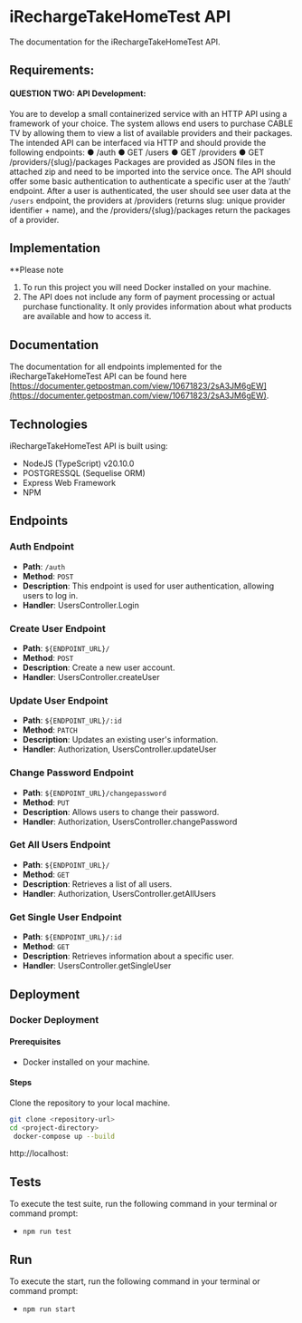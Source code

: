 # iRechargeTakeHomeTest API

The documentation for the iRechargeTakeHomeTest API.

## Requirements:

#### QUESTION TWO: API Development:

You are to develop a small containerized service with an HTTP API using a framework of
your choice. The system allows end users to purchase CABLE TV by allowing them to view a
list of available providers and their packages. The intended API can be interfaced via HTTP
and should provide the following endpoints:
● /auth
● GET /users
● GET /providers
● GET /providers/{slug}/packages
Packages are provided as JSON files in the attached zip and need to be imported into the
service once. The API should offer some basic authentication to authenticate a specific
user at the ‘/auth’ endpoint. After a user is authenticated, the user should see user data
at the `/users` endpoint, the providers at /providers (returns slug: unique provider
identifier + name), and the /providers/{slug}/packages return the packages of a
provider.

## Implementation

\*\*Please note

1. To run this project you will need Docker installed on your machine.
2. The API does not include any form of payment processing or actual
   purchase functionality. It only provides information about what products are available and how
   to access it.


## Documentation

The documentation for all endpoints implemented for the iRechargeTakeHomeTest API can be found here [https://documenter.getpostman.com/view/10671823/2sA3JM6gEW](https://documenter.getpostman.com/view/10671823/2sA3JM6gEW).

## Technologies

iRechargeTakeHomeTest API is built using:

- NodeJS (TypeScript) v20.10.0
- POSTGRESSQL (Sequelise ORM)
- Express Web Framework
- NPM

## Endpoints

### Auth Endpoint

- **Path**: `/auth`
- **Method**: `POST`
- **Description**: This endpoint is used for user authentication, allowing users to log in.
- **Handler**: UsersController.Login

### Create User Endpoint

- **Path**: `${ENDPOINT_URL}/`
- **Method**: `POST`
- **Description**: Create a new user account.
- **Handler**: UsersController.createUser

### Update User Endpoint

- **Path**: `${ENDPOINT_URL}/:id`
- **Method**: `PATCH`
- **Description**: Updates an existing user's information.
- **Handler**: Authorization, UsersController.updateUser

### Change Password Endpoint

- **Path**: `${ENDPOINT_URL}/changepassword`
- **Method**: `PUT`
- **Description**: Allows users to change their password.
- **Handler**: Authorization, UsersController.changePassword

### Get All Users Endpoint

- **Path**: `${ENDPOINT_URL}/`
- **Method**: `GET`
- **Description**: Retrieves a list of all users.
- **Handler**: Authorization, UsersController.getAllUsers

### Get Single User Endpoint

- **Path**: `${ENDPOINT_URL}/:id`
- **Method**: `GET`
- **Description**: Retrieves information about a specific user.
- **Handler**: UsersController.getSingleUser

## Deployment

### Docker Deployment

#### Prerequisites

- Docker installed on your machine.

#### Steps

Clone the repository to your local machine.

```bash
git clone <repository-url>
cd <project-directory>
 docker-compose up --build
```

http://localhost:<host-port>



## Tests

To execute the test suite, run the following command in your terminal or command prompt:

- `npm run test`

## Run

To execute the start, run the following command in your terminal or command prompt:

- `npm run start`
